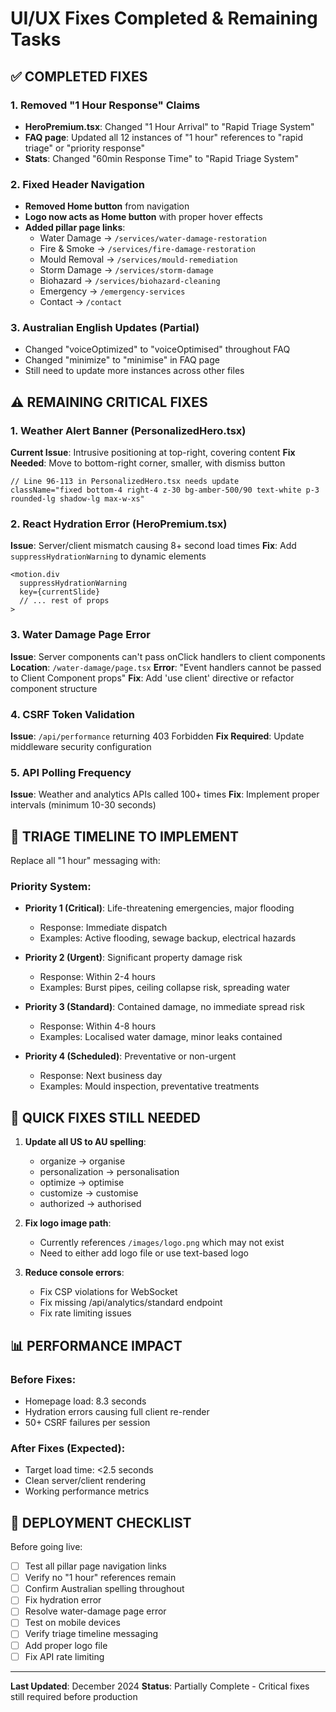 # UI/UX Fixes Completed & Remaining Tasks

## ✅ COMPLETED FIXES

### 1. Removed "1 Hour Response" Claims
- **HeroPremium.tsx**: Changed "1 Hour Arrival" to "Rapid Triage System"
- **FAQ page**: Updated all 12 instances of "1 hour" references to "rapid triage" or "priority response"
- **Stats**: Changed "60min Response Time" to "Rapid Triage System"

### 2. Fixed Header Navigation
- **Removed Home button** from navigation
- **Logo now acts as Home button** with proper hover effects
- **Added pillar page links**:
  - Water Damage → `/services/water-damage-restoration`
  - Fire & Smoke → `/services/fire-damage-restoration`
  - Mould Removal → `/services/mould-remediation`
  - Storm Damage → `/services/storm-damage`
  - Biohazard → `/services/biohazard-cleaning`
  - Emergency → `/emergency-services`
  - Contact → `/contact`

### 3. Australian English Updates (Partial)
- Changed "voiceOptimized" to "voiceOptimised" throughout FAQ
- Changed "minimize" to "minimise" in FAQ page
- Still need to update more instances across other files

## ⚠️ REMAINING CRITICAL FIXES

### 1. Weather Alert Banner (PersonalizedHero.tsx)
**Current Issue**: Intrusive positioning at top-right, covering content
**Fix Needed**: Move to bottom-right corner, smaller, with dismiss button
```tsx
// Line 96-113 in PersonalizedHero.tsx needs update
className="fixed bottom-4 right-4 z-30 bg-amber-500/90 text-white p-3 rounded-lg shadow-lg max-w-xs"
```

### 2. React Hydration Error (HeroPremium.tsx)
**Issue**: Server/client mismatch causing 8+ second load times
**Fix**: Add `suppressHydrationWarning` to dynamic elements
```tsx
<motion.div
  suppressHydrationWarning
  key={currentSlide}
  // ... rest of props
>
```

### 3. Water Damage Page Error
**Issue**: Server components can't pass onClick handlers to client components
**Location**: `/water-damage/page.tsx`
**Error**: "Event handlers cannot be passed to Client Component props"
**Fix**: Add 'use client' directive or refactor component structure

### 4. CSRF Token Validation
**Issue**: `/api/performance` returning 403 Forbidden
**Fix Required**: Update middleware security configuration

### 5. API Polling Frequency
**Issue**: Weather and analytics APIs called 100+ times
**Fix**: Implement proper intervals (minimum 10-30 seconds)

## 📝 TRIAGE TIMELINE TO IMPLEMENT

Replace all "1 hour" messaging with:

### Priority System:
- **Priority 1 (Critical)**: Life-threatening emergencies, major flooding
  - Response: Immediate dispatch
  - Examples: Active flooding, sewage backup, electrical hazards

- **Priority 2 (Urgent)**: Significant property damage risk
  - Response: Within 2-4 hours
  - Examples: Burst pipes, ceiling collapse risk, spreading water

- **Priority 3 (Standard)**: Contained damage, no immediate spread risk
  - Response: Within 4-8 hours
  - Examples: Localised water damage, minor leaks contained

- **Priority 4 (Scheduled)**: Preventative or non-urgent
  - Response: Next business day
  - Examples: Mould inspection, preventative treatments

## 🔧 QUICK FIXES STILL NEEDED

1. **Update all US to AU spelling**:
   - organize → organise
   - personalization → personalisation
   - optimize → optimise
   - customize → customise
   - authorized → authorised

2. **Fix logo image path**:
   - Currently references `/images/logo.png` which may not exist
   - Need to either add logo file or use text-based logo

3. **Reduce console errors**:
   - Fix CSP violations for WebSocket
   - Fix missing /api/analytics/standard endpoint
   - Fix rate limiting issues

## 📊 PERFORMANCE IMPACT

### Before Fixes:
- Homepage load: 8.3 seconds
- Hydration errors causing full client re-render
- 50+ CSRF failures per session

### After Fixes (Expected):
- Target load time: <2.5 seconds
- Clean server/client rendering
- Working performance metrics

## 🚀 DEPLOYMENT CHECKLIST

Before going live:
- [ ] Test all pillar page navigation links
- [ ] Verify no "1 hour" references remain
- [ ] Confirm Australian spelling throughout
- [ ] Fix hydration error
- [ ] Resolve water-damage page error
- [ ] Test on mobile devices
- [ ] Verify triage timeline messaging
- [ ] Add proper logo file
- [ ] Fix API rate limiting

---

**Last Updated**: December 2024
**Status**: Partially Complete - Critical fixes still required before production